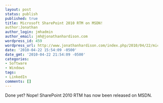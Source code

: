 ```yaml
---
layout: post
status: publish
published: true
title: Microsoft SharePoint 2010 RTM on MSDN!
author:Jonathan
author_login: jmhadmin
author_email: jmh@jonathanhardison.com
wordpress_id: 459
wordpress_url: http://www.jonathanhardison.com/index.php/2010/04/22/microsoft-sharepoint-2010-rtm-on-msdn/
date: '2010-04-22 15:54:09 -0500'
date_gmt: '2010-04-22 21:54:09 -0500'
categories:
- Software
- Windows
tags:
- LinkedIn
comments: []
---
```

Done yet? Nope! SharePoint 2010 RTM has now been released on MSDN.
